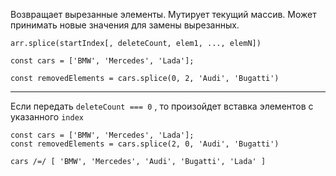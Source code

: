 Возвращает вырезанные элементы. Мутирует текущий массив. Может принимать новые значения для замены вырезанных.

```
arr.splice(startIndex[, deleteCount, elem1, ..., elemN])
```

```
const cars = ['BMW', 'Mercedes', 'Lada'];

const removedElements = cars.splice(0, 2, 'Audi', 'Bugatti')
```

---
Если передать `deleteCount === 0` , то произойдет вставка элементов с указанного `index`

```
const cars = ['BMW', 'Mercedes', 'Lada'];
const removedElements = cars.splice(2, 0, 'Audi', 'Bugatti')

cars /=/ [ 'BMW', 'Mercedes', 'Audi', 'Bugatti', 'Lada' ]
```
